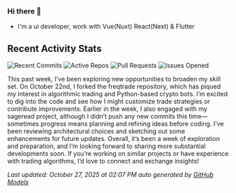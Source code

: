### Hi there 👋

- I'm a ui developer, work with Vue(Nuxt) React(Next) & Flutter

<!-- GITHUB_ACTIVITY_START -->

## Recent Activity Stats

![Recent Commits](https://img.shields.io/badge/Recent%20Commits-0-blue?style=flat&logoColor=white) ![Active Repos](https://img.shields.io/badge/Active%20Repos-2-green?style=flat&logoColor=white) ![Pull Requests](https://img.shields.io/badge/Pull%20Requests-0-orange?style=flat&logoColor=white) ![Issues Opened](https://img.shields.io/badge/Issues%20Opened-0-red?style=flat&logoColor=white)

This past week, I’ve been exploring new opportunities to broaden my skill set. On October 22nd, I forked the freqtrade repository, which has piqued my interest in algorithmic trading and Python-based crypto bots. I’m excited to dig into the code and see how I might customize trade strategies or contribute improvements. Earlier in the week, I also engaged with my sageread project, although I didn’t push any new commits this time—sometimes progress means planning and refining ideas before coding. I’ve been reviewing architectural choices and sketching out some enhancements for future updates. Overall, it’s been a week of exploration and preparation, and I’m looking forward to sharing more substantial developments soon. If you’re working on similar projects or have experience with trading algorithms, I’d love to connect and exchange insights!

*Last updated: October 27, 2025 at 02:07 PM auto generated by [GitHub Models](https://github.com/stonega/stonega)*

<!-- GITHUB_ACTIVITY_END -->
